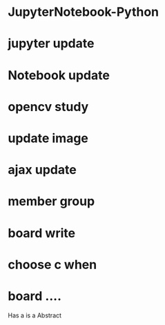 # JupyterNotebook-Python
# jupyter update
# Notebook update
# opencv study
# update image
# ajax update
# member group
# board write
# choose c when 
# board ....
Has a is a
Abstract
